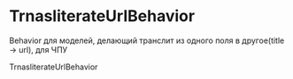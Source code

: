 TrnasliterateUrlBehavior
===================
Behavior для моделей, делающий транслит из одного поля в другое(title -> url), для ЧПУ

TrnasliterateUrlBehavior
